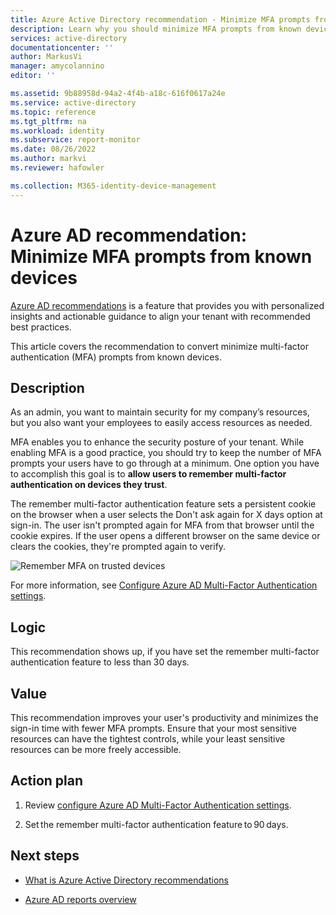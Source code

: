 ```yaml
---
title: Azure Active Directory recommendation - Minimize MFA prompts from known devices in Azure AD | Microsoft Docs
description: Learn why you should minimize MFA prompts from known devices in Azure AD.
services: active-directory
documentationcenter: ''
author: MarkusVi
manager: amycolannino
editor: ''

ms.assetid: 9b88958d-94a2-4f4b-a18c-616f0617a24e
ms.service: active-directory
ms.topic: reference
ms.tgt_pltfrm: na
ms.workload: identity
ms.subservice: report-monitor
ms.date: 08/26/2022
ms.author: markvi
ms.reviewer: hafowler

ms.collection: M365-identity-device-management
---
```


# Azure AD recommendation: Minimize MFA prompts from known devices 

[Azure AD recommendations](overview-recommendations.md) is a feature that provides you with personalized insights and actionable guidance to align your tenant with recommended best practices.


This article covers the recommendation to convert minimize multi-factor authentication (MFA) prompts from known devices. 


## Description

As an admin, you want to maintain security for my company’s resources, but you also want your employees to easily access resources as needed.

MFA enables you to enhance the security posture of your tenant. While enabling MFA is a good practice, you should try to keep the number of MFA prompts your users have to go through at a minimum. One option you have to accomplish this goal is to **allow users to remember multi-factor authentication on devices they trust**.

The remember multi-factor authentication feature sets a persistent cookie on the browser when a user selects the Don't ask again for X days option at sign-in. The user isn't prompted again for MFA from that browser until the cookie expires. If the user opens a different browser on the same device or clears the cookies, they're prompted again to verify.

![Remember MFA on trusted devices](./media/recommendation-mfa-from-known-devices\remember-mfa-on-trusted-devices.png)



For more information, see [Configure Azure AD Multi-Factor Authentication settings](../authentication/howto-mfa-mfasettings.md).


## Logic 

This recommendation shows up, if you have set the remember multi-factor authentication feature to less than 30 days.


## Value 

This recommendation improves your user's productivity and minimizes the sign-in time with fewer MFA prompts. Ensure that your most sensitive resources can have the tightest controls, while your least sensitive resources can be more freely accessible.

## Action plan

1. Review [configure Azure AD Multi-Factor Authentication settings](../authentication/howto-mfa-mfasettings.md).  

2. Set the remember multi-factor authentication feature to 90 days.
 

## Next steps

- [What is Azure Active Directory recommendations](overview-recommendations.md)

- [Azure AD reports overview](overview-reports.md)